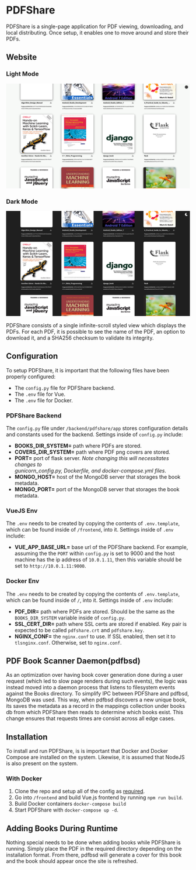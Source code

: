 # PDFShare
PDFShare is a single-page application for PDF viewing, downloading, and local distributing.
Once setup, it enables one to move around and store their PDFs.

## **Website**

### **Light Mode**
![Alt text](./screenshots/pdfshare_light_mode.png "PDF Library")

### **Dark Mode**
![Alt text](./screenshots/pdfshare_dark_mode.png "PDF Library")

PDFShare consists of a single infinite-scroll styled view which displays the PDFs. For 
each PDF, it is possible to see the name of the PDF, an option to download it, and a 
SHA256 checksum to validate its integrity.

## **Configuration**
To setup PDFShare, it is important that the following files have been properly configured:
- The `config.py` file for PDFShare backend.
- The `.env` file for Vue.
- The `.env` file for Docker.

### **PDFShare Backend**
The `config.py` file under `/backend/pdfshare/app` stores configuration details and 
constants used for the backend. Settings inside of `config.py` include:
- **BOOKS_DIR_SYSTEM=** path where PDFs are stored.
- **COVERS_DIR_SYSTEM=** path where PDF png covers are stored.
- **PORT=** port of flask server. *Note changing this will necessitates changes to   
  gunicorn_config.py, Dockerfile, and docker-compose.yml files*.
- **MONGO_HOST=** host of the MongoDB server that storages the book metadata.
- **MONGO_PORT=** port of the MongoDB server that storages the book metadata.

### **VueJS Env**
The `.env` needs to be created by copying the contents of `.env.template`, which
can be found inside of `/frontend`, into it. Settings inside of `.env` include:
- **VUE_APP_BASE_URL=** base url of the PDFShare backend. For example, assuming the
  the `PORT` within `config.py` is set to 9000 and the host machine has the ip address
  of `10.0.1.11`, then this variable should be set to `http://10.0.1.11:9000`.

### **Docker Env**
The `.env` needs to be created by copying the contents of `.env.template`, which
can be found inside of `/`, into it. Settings inside of `.env` include:
- **PDF_DIR=** path where PDFs are stored. Should be the same as the `BOOKS_DIR_SYSTEM`
  variable inside of `config.py`.
- **SSL_CERT_DIR=** path where SSL certs are stored if enabled. Key pair is expected to
  be called `pdfshare.crt` and `pdfshare.key`.
- **NGINX_CONF=** the `nginx.conf` to use. If SSL enabled, then set it to `tlsnginx.conf`.
  Otherwise, set to `nginx.conf`.

## **PDF Book Scanner Daemon(pdfbsd)**
As an optimization over having book cover generation done during a user request (which
led to slow page renders during such events), the logic was instead moved into a daemon
process that listens to filesystem events against the Books directory. To simplify IPC
between PDFShare and pdfbsd, MongoDB was used. This way, when pdfbsd discovers a new
unique book, its saves the metadata as a record in the mappings collection under books
db from which PDFShare then reads to determine which books exist. This change ensures
that requests times are consist across all edge cases.

## **Installation**
To install and run PDFShare, is is important that Docker and Docker Compose are installed
on the system. Likewise, it is assumed that NodeJS is also present on the system.

### **With Docker**
1. Clone the repo and setup all of the config as [required](#configuration).
2. Go into `/frontend` and build Vue.js frontend by running `npm run build`.
3. Build Docker containers `docker-compose build`
4. Start PDFShare with `docker-compose up -d`.

## **Adding Books During Runtime**
Nothing special needs to be done when adding books while PDFShare is running. Simply place
the PDF in the required directory depending on the installation format. From there, pdfbsd
will generate a cover for this book and the book should appear once the site is refreshed.